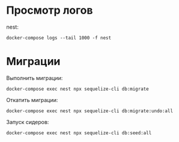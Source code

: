# Просмотр логов

nest:
```
docker-compose logs --tail 1000 -f nest
```

# Миграции 
Выполнить миграции:
```
docker-compose exec nest npx sequelize-cli db:migrate
```

Откатить миграции:
```
docker-compose exec nest npx sequelize-cli db:migrate:undo:all
```

Запуск сидеров:
```
docker-compose exec nest npx sequelize-cli db:seed:all
```
